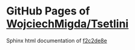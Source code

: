 GitHub Pages of [WojciechMigda/Tsetlini](https://github.com/WojciechMigda/Tsetlini.git)
===
Sphinx html documentation of [f2c2de8e](https://github.com/WojciechMigda/Tsetlini/tree/f2c2de8ec956756373c091aea1d3844dd446fe20)
